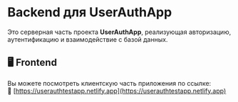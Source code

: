 # Backend для UserAuthApp

Это серверная часть проекта **UserAuthApp**, реализующая авторизацию, аутентификацию и взаимодействие с базой данных.

## 🖥️ Frontend

Вы можете посмотреть клиентскую часть приложения по ссылке:  
🔗 [https://userauthtestapp.netlify.app](https://userauthtestapp.netlify.app)
